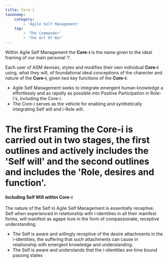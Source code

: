 ```yaml
---
title: Core-i
taxonomy:
    category:
        - 'Agile Self Management'
    tag:
        - 'The Commander'
        - 'The Art Of War'
---
```


Within Agile Self Management the **Core-i** is the name given to the ideal framing of our main personal 'I'.

Each user of ASM devises, styles and modifies their own individual **Core-i** using, what they will, of foundational ideal conceptions of the charecter and nature of the **Core-i**, given two key functions of the **Core-i**:
* Agile Self Management seeks to integrate emergent human knowledge a effortlessly and as rapidly as possible into Positive Participation in Role-i's, including the Core-i.
* The Core-i serves as the vehicle for enabling and synthetically integrating Self will and i-Role will.

The first Framing the Core-i is carried out in two stages, the first outlines and actively includes the 'Self will' and the second outlines and includes the 'Role, desires and function'.
===

#### Including Self Will within Core-i
The nature of the Self in Agile Self Management is essentially receptive. Self when experienced in relationship with i-identities in all their manifest forms, will manifest as agape love in the form of compassionate, receptive understanding.

* The Self is aware and willingly receptive of the desire attachments in the i-identities, the suffering that such attachments can cause in relationship with emergent knowledge and understanding. 
* The Self is aware and understands that the i-identities are time bound passing states